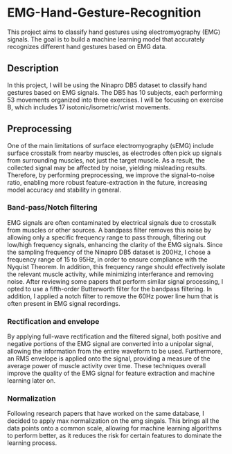 # EMG-Hand-Gesture-Recognition
This project aims to classify hand gestures using electromyography (EMG) signals. The goal is to build a machine learning model that accurately recognizes different hand gestures based on EMG data.

## Description
In this project, I will be using the Ninapro DB5 dataset to classify hand gestures based on EMG signals. The DB5 has 10 subjects, each performing 53 movements organized into three exercises. I will be focusing on exercise B, which includes 17 isotonic/isometric/wrist movements.  

## Preprocessing 
One of the main limitations of surface electromyography (sEMG) include surface crosstalk from nearby muscles, as electrodes often pick up signals from surrounding muscles, not just the target muscle. As a result, the collected signal may be affected by noise, yielding misleading results. Therefore, by performing preprocessing, we improve the signal-to-noise ratio, enabling more robust feature-extraction in the future, increasing model accuracy and stability in general. 

### Band-pass/Notch filtering
EMG signals are often contaminated by electrical signals due to crosstalk from muscles or other sources. A bandpass filter removes this noise by allowing only a specific frequency range to pass through, filtering out low/high frequency signals, enhancing the clarity of the EMG signals. Since the sampling frequency of the Ninapro DB5 dataset is 200Hz, I chose a frequency range of 15 to 95Hz, in order to ensure compliance with the Nyquist Theorem. In addition, this frequency range should effectively isolate the relevant muscle activity, while minimizing interferance and removing noise. After reviewing some papers that perform similar signal processing, I opted to use a fifth-order Butterworth filter for the bandpass filtering. In addition, I applied a notch filter to remove the 60Hz power line hum that is often present in EMG signal recordings.

### Rectification and envelope
By applying full-wave rectification and the filtered signal, both positive and negative portions of the EMG signal are converted into a unipolar signal, allowing the information from the entire waveform to be used. Furthermore, an RMS envelope is applied onto the signal, providing a measure of the average power of muscle activity over time. These techniques overall improve the quality of the EMG signal for feature extraction and machine learning later on. 

### Normalization
Following research papers that have worked on the same database, I decided to apply max normalization on the emg singals. This brings all the data points onto a common scale, allowing for machine learning algorithms to perform better, as it reduces the risk for certain features to dominate the learning process.
